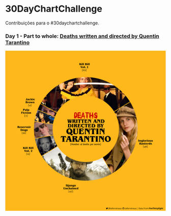 # 30DayChartChallenge
Contribuições para o #30daychartchallenge.

### **Day 1 - Part to whole: [Deaths written and directed by Quentin Tarantino](Day1/Deaths-Tarantino.R)**
  ![Screenshot](Day1/Deaths-Tarantino.png)

